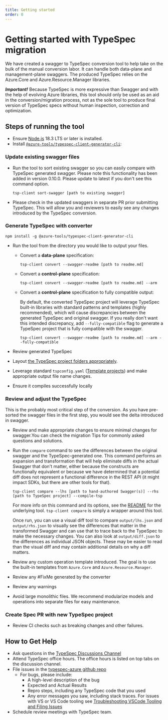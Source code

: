 ```yaml
---
title: Getting started
order: 0
---
```


# Getting started with TypeSpec migration

We have created a swagger to TypeSpec conversion tool to help take on the bulk of the manual conversion labor. It can handle both data-plane and management-plane swaggers. The produced TypeSpec relies on the Azure.Core and Azure.Resource.Manager libraries.

**_Important!_** Because TypeSpec is more expressive than Swagger and with the help of evolving Azure libraries, this tool should only be used as an aid in the conversion/migration process, not as the sole tool to produce final version of TypeSpec specs without human inspection, correction and optimization.

## Steps of running the tool

- Ensure [Node.js](https://nodejs.org/en/download/) 18.3 LTS or later is installed.
- Install [`@azure-tools/typespec-client-generator-cli`](https://www.npmjs.com/package/@azure-tools/typespec-client-generator-cli):

### Update existing swagger files

- Run the tool to sort existing swagger so you can easily compare with TypeSpec generated swagger. Please note this functionality has been added in version 0.10.0. Please update to latest if you don't see this command option.

  ```shell
  tsp-client sort-swagger [path to existing swagger]
  ```

- Please check in the updated swaggers in separate PR prior submitting TypeSpec. This will allow you and reviewers to easily see any changes introduced by the TypeSpec conversion.

### Generate TypeSpec with converter

```shell
npm install -g @azure-tools/typespec-client-generator-cli
```

- Run the tool from the directory you would like to output your files.

  - Convert a **data-plane** specification:

    ```shell
    tsp-client convert --swagger-readme [path to readme.md]
    ```

  - Convert a **control-plane** specification:

    ```shell
    tsp-client convert --swagger-readme [path to readme.md] --arm
    ```

  - Convert a **control-plane** specification to fully compatible output:

    By default, the converted TypeSpec project will leverage TypeSpec built-in libraries with standard patterns and templates (highly recommended), which will cause discrepancies between the generated TypeSpec and original swagger. If you really don't want this intended discrepancy, add `--fully-compatible` flag to generate a TypeSpec project that is fully compatible with the swagger.

    ```shell
    tsp-client convert --swagger-readme [path to readme.md] --arm --fully-compatible
    ```

- Review generated TypeSpec
- Layout [the TypeSpec project folders appropriately](https://github.com/Azure/azure-rest-api-specs/blob/main/documentation/typespec-structure-guidelines.md).
- Leverage standard `tspconfig.yaml` ([Template projects](https://github.com/microsoft/typespec/tree/main/eng/feeds)) and make appropriate output file name changes.
- Ensure it compiles successfully locally

### Review and adjust the TypeSpec

This is the probably most critical step of the conversion. As you have pre-sorted the swagger files in the first step, you would see the delta introduced in swagger.

- Review and make appropriate changes to ensure minimal changes for swagger.You can check the migration Tips for commonly asked questions and solutions.
- Run the `compare` command to see the differences between the original swagger and the TypeSpec-generated one. This command performs an expansion and transformation that will help eliminate diffs in the actual Swagger that don't matter, either because the constructs are functionally equivalent or because we have determined that a potential diff does not represent a functional difference in the REST API (it might impact SDKs, but there are other tools for that).

  ```shell
  tsp-client compare --lhs [path to hand-authored Swagger(s)] --rhs [path to TypeSpec project] --compile-tsp
  ```

  For more info on this command and its options, see the [README](https://github.com/tjprescott/openapi-diff/blob/main/README.md) for the underlying tool. `tsp-client compare` is simply a wrapper around this tool.

  Once run, you can use a visual diff tool to compare `output/lhs.json` and `output/rhs.json` to visually see the differences that matter in the transformed Swagger and can use that to trace back to the TypeSpec to make the necessary changes. You can also look at `output/diff.json` to the differences as individual JSON objects. These may be easier to read than the visual diff and may contain additional details on why a diff matters.

- Review any custom operation template introduced. The goal is to use the built-in templates from `Azure.Core` and `Azure.Resource.Manager`.
- Review any #FixMe generated by the converter
- Review any warnings
- Avoid large monolithic files. We recommend modularize models and operations into separate files for easy maintenance.

### Create Spec PR with new TypeSpec project

- Review CI checks such as breaking changes and other failures.

## How to Get Help

- Ask questions in the [TypeSpec Discussions Channel](https://teams.microsoft.com/l/channel/19%3a906c1efbbec54dc8949ac736633e6bdf%40thread.skype/TypeSpec%2520Discussion%2520%25F0%259F%2590%25AE?groupId=3e17dcb0-4257-4a30-b843-77f47f1d4121&tenantId=72f988bf-86f1-41af-91ab-2d7cd011db47)
- Attend TypeSpec office hours. The office hours is listed on top tabs on the discussion channel.
- File issues in the [typespec-azure github repo](https://github.com/azure/typespec-azure/issues)
  - For bugs, please include:
    - A high-level description of the bug
    - Expected and Actual Results
    - Repro steps, including any TypeSpec code that you used
    - Any error messages you saw, including stack traces. For issues with VS or VS Code tooling see [Troubleshooting VSCode Tooling and Filing Issues](../typespec-getting-started.md#troubleshooting-vscode-tooling-and-filing-issues)
- Schedule review meetings with TypeSpec team.
